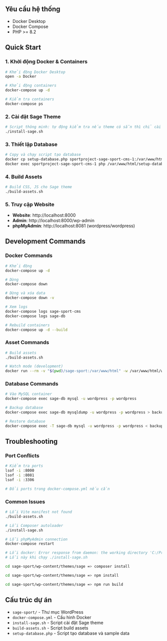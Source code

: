 ## Yêu cầu hệ thống
- Docker Desktop
- Docker Compose
- PHP >= 8.2

## Quick Start

### 1. Khởi động Docker & Containers
```bash
# Khởi động Docker Desktop
open -a Docker

# Khởi động containers
docker-compose up -d

# Kiểm tra containers
docker-compose ps
```

### 2. Cài đặt Sage Theme
```bash
# Script thông minh: tự động kiểm tra nếu theme có sẵn thì chỉ cài dependencies
./install-sage.sh
```

### 3. Thiết lập Database
```bash
# Copy và chạy script tạo database
docker cp setup-database.php sportproject-sage-sport-cms-1:/var/www/html/setup-database.php
docker exec sportproject-sage-sport-cms-1 php /var/www/html/setup-database.php
```

### 4. Build Assets
```bash
# Build CSS, JS cho Sage theme
./build-assets.sh
```

### 5. Truy cập Website
- **Website**: http://localhost:8000
- **Admin**: http://localhost:8000/wp-admin
- **phpMyAdmin**: http://localhost:8081 (wordpress/wordpress)

## Development Commands

### Docker Commands
```bash
# Khởi động
docker-compose up -d

# Dừng
docker-compose down

# Dừng và xóa data
docker-compose down -v

# Xem logs
docker-compose logs sage-sport-cms
docker-compose logs sage-db

# Rebuild containers
docker-compose up -d --build
```

### Asset Commands
```bash
# Build assets
./build-assets.sh

# Watch mode (development)
docker run --rm -v "$(pwd)/sage-sport:/var/www/html" -w /var/www/html/wp-content/themes/sage node:18 npm run dev
```

### Database Commands
```bash
# Vào MySQL container
docker-compose exec sage-db mysql -u wordpress -p wordpress

# Backup database
docker-compose exec sage-db mysqldump -u wordpress -p wordpress > backup.sql

# Restore database
docker-compose exec -T sage-db mysql -u wordpress -p wordpress < backup.sql
```

## Troubleshooting

### Port Conflicts
```bash
# Kiểm tra ports
lsof -i :8000
lsof -i :8081
lsof -i :3306

# Đổi ports trong docker-compose.yml nếu cần
```

### Common Issues
```bash
# Lỗi Vite manifest not found
./build-assets.sh

# Lỗi Composer autoloader
./install-sage.sh

# Lỗi phpMyAdmin connection
docker-compose restart

# Lỗi docker: Error response from daemon: the working directory 'C:/Program Files/Git/var/www/html/wp-content/themes/sage' is invalid, it needs to be an absolute path 
# Lỗi này khi chạy ./install-sage.sh

cd sage-sport/wp-content/themes/sage => composer install

cd sage-sport/wp-content/themes/sage => npm install 

cd sage-sport/wp-content/themes/sage => npm run build

```

## Cấu trúc dự án
- `sage-sport/` - Thư mục WordPress
- `docker-compose.yml` - Cấu hình Docker
- `install-sage.sh` - Script cài đặt Sage theme
- `build-assets.sh` - Script build assets
- `setup-database.php` - Script tạo database và sample data